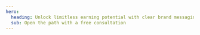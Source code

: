```yaml
---
hero:
  heading: Unlock limitless earning potential with clear brand messaging and proven sales funnel techniques
  sub: Open the path with a free consultation
---
```

